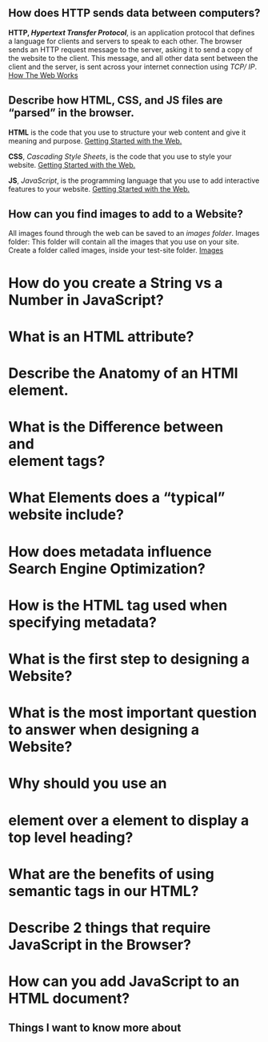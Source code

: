 ## How does HTTP sends data between computers?
**HTTP, _Hypertext Transfer Protocol_**, is an application protocol that defines a language for clients and servers to speak to each other. The browser sends an HTTP request message to the server, asking it to send a copy of the website to the client. This message, and all other data sent between the client and the server, is sent across your internet connection using _TCP/ IP_. [How The Web Works](https://developer.mozilla.org/en-US/docs/Learn/Getting_started_with_the_web/How_the_Web_works)

## Describe how HTML, CSS, and JS files are “parsed” in the browser.
**HTML**  is the code that you use to structure your web content and give it meaning and purpose. [Getting Started with the Web.](https://developer.mozilla.org/en-US/docs/Learn/HTML/Introduction_to_HTML)

**CSS**, _Cascading Style Sheets_, is the code that you use to style your website. [Getting Started with the Web.](https://developer.mozilla.org/en-US/docs/Learn/HTML/Introduction_to_HTML)

**JS**, _JavaScript_, is the programming language that you use to add interactive features to your website. [Getting Started with the Web.](https://developer.mozilla.org/en-US/docs/Learn/HTML/Introduction_to_HTML)

## How can you find images to add to a Website?
All images found through the web can be saved to an _images folder_. Images folder: This folder will contain all the images that you use on your site. Create a folder called images, inside your test-site folder. [Images](https://developer.mozilla.org/en-US/docs/Learn/Getting_started_with_the_web/HTML_basics)

# How do you create a String vs a Number in JavaScript?


# What is an HTML attribute?

# Describe the Anatomy of an HTMl element.

# What is the Difference between <article> and <section> element tags?

# What Elements does a “typical” website include?

# How does metadata influence Search Engine Optimization?

# How is the <meta> HTML tag used when specifying metadata?
  
# What is the first step to designing a Website?

# What is the most important question to answer when designing a Website?
  
# Why should you use an <h1> element over a <span> element to display a top level heading?

# What are the benefits of using semantic tags in our HTML?
  
# Describe 2 things that require JavaScript in the Browser?

# How can you add JavaScript to an HTML document?
  
## Things I want to know more about
